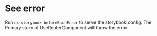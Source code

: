 # See error

Run `nx storybook beforeEachError` to serve the storybook config. The Primary story of UseRouterComponent will throw the error
